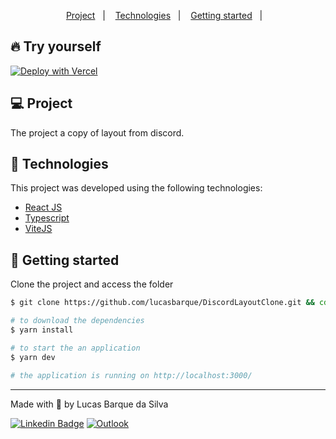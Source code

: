 <p align="center">
  <a href="#-project">Project</a>&nbsp;&nbsp;&nbsp;|&nbsp;&nbsp;&nbsp;
  <a href="#-technologies">Technologies</a>&nbsp;&nbsp;&nbsp;|&nbsp;&nbsp;&nbsp;
  <a href="#-getting-started">Getting started</a>&nbsp;&nbsp;&nbsp;|&nbsp;&nbsp;&nbsp;  
</p>

## 🔥 Try yourself

[![Deploy with Vercel](https://vercel.com/button)](https://feedback-widget-mu.vercel.app/)

## 💻 Project

The project a copy of layout from discord.

## 🧪 Technologies

This project was developed using the following technologies:

- [React JS](https://nodejs.org/en/)
- [Typescript](https://www.typescriptlang.org/)
- [ViteJS](https://vitejs.dev/)

## 🚀 Getting started

Clone the project and access the folder

```bash
$ git clone https://github.com/lucasbarque/DiscordLayoutClone.git && cd DiscordLayoutClone

# to download the dependencies
$ yarn install

# to start the an application
$ yarn dev

# the application is running on http://localhost:3000/
```

---

<p>Made with 💜 by Lucas Barque da Silva</p>

[![Linkedin Badge](https://img.shields.io/badge/-lucasbarque-blue?style=flat-square&logo=Linkedin&logoColor=white&link=https://www.linkedin.com/in/lucas-barque/)](https://www.linkedin.com/in/lucas-barque/)
[![Outlook](https://img.shields.io/badge/Microsoft_Outlook-0078D4?style=flat-square&logo=microsoft-outlook&logoColor=whitelink=mailto:lucasbarquedasilva@hotmail.com)](mailto:lucasbarquedasilva@hotmail.com)
